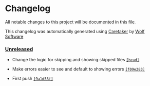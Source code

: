 # Changelog

All notable changes to this project will be documented in this file.


This changelog was automatically generated using [Caretaker](https://github.com/DevelopersToolbox/caretaker) by [Wolf Software](https://github.com/WolfSoftware)

### [Unreleased](https://github.com/CICDToolbox/pylint/commits/master)

- Change the logic for skipping and showing skipped files [`[head]`](https://github.com/CICDToolbox/pylint/commit/)

- Make errors easier to see and default to showing errors [`[f09e283]`](https://github.com/CICDToolbox/pylint/commit/f09e2837d44aa76818f0e0b404f8b35102da8dad)

- First push [`[9a1d53f]`](https://github.com/CICDToolbox/pylint/commit/9a1d53f3770da2f117074023af8e6e4c3cd799b4)


